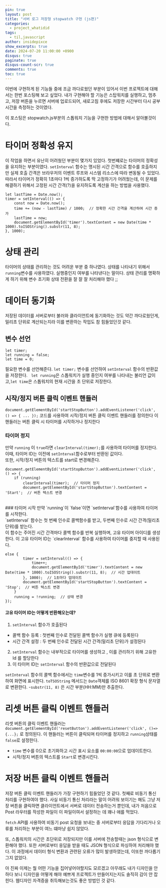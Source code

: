 ```yaml
---
pin: true
layout: post
title: "서버 로그 저장형 stopwatch 구현 (js편)"
categories:
  - project_whatidid
tags:
  - til,javascript
author: insidepixce
show_excerpts: true
date: 2024-07-20 11:00:00 +0900
disqus: true
paginate: true
disqus-count-scr: true
comments: true
toc: true
---
```


이번에 구현하게 된 기능들 중에 조금 까다로웠던 부분이 있어서 이번 프로젝트에 대해서는 한번 포스팅해 보고 싶었다.
내가 구현해야 할 기능은 스탑워치를 실행하고, 멈추고, 저장 버튼을 누르면 서버에 업로드되어, 새로고침 후에도 저장한 시간부터 다시 공부시간을 측정하는 것이였다. 

이 포스팅은 stopwatch.js부분의 스톱워치 기능을 구현한 방법에 대해서 알아볼것이다.

# 타이머 정확성 유지 

이 작업을 하면서 유난히 어려웠던 부분이 몇가지 있었다. 첫번쨰로는 타이머의 정확성을 유지하는 부분이였다. `setInterval` 함수는 명시된 시간 간격으로 함수를 호출하지만 실제 호출 간격은 브라우저의 이벤트 루프와 시스템 리소스에 따라 변동될 수 있었다. 따라서 타이머가 정확히 1초마다 1씩 증가하도록 딱 고정하기가 어려웠는데, 이 문제를 해결하기 위해서 고정된 시간 간격(?)을 유지하도록 계산을 하는 방법을 사용했다. 

```
let lastTime = Date.now();
timer = setInterval(() => {
    const now = Date.now();
    time += (now - lastTime) / 1000;  // 정확한 시간 간격을 계산하여 시간 증가
    lastTime = now;
    document.getElementById('timer').textContent = new Date(time * 1000).toISOString().substr(11, 8);
}, 1000);
```

# 상태 관리 
타이머의 상태를 관리하는 것도 어려운 부분 중 하나였다. 상태를 나타내기 위해서 `running`변수를 사용하였다. 실행중인지 여부를 나타낸다는 말이다. 상태 관리를 명확하게 하기 위해 변수 초기화 상태 전환을 잘 잘 잘 처리해야 했다 ;;

# 데이터 동기화 
저장된 데이터를 서버로부터 불러와 클라이언트에 동기화하는 것도 약간 까다로웠던게, 밀리초 단위로 계산되는지라 이를 변환하는 작업도 참 힘들었던것 같다. 
 
## 변수 선언
```
let timer;
let running = false;
let time = 0;
```
필요한 변수를 선언해준다. 
`let timer;` 변수를 선언하여 `setInterval` 함수의 반환값을 저장한다.  
`let running`은 스톱워치가 실행 중인지 여부를 나타내는 불리언 값이고,`let time`은 스톱워치의 현재 시간을 초 단위로 저장한다. 


## 시작/정지 버튼 클릭 이벤트 핸들러 
`document.getElementById('startStopButton').addEventListener('click', () => { ... });` 코드를 사용하여 시작/정지 버튼 클릭 이벤트 핸들러를 정의한다
이 핸들러는 버튼 클릭 시 타이머를 시작하거나 정지한다 

### 타이머 정지 
만약 `running` 이 `true`라면 `clearInterval(timer);`를 사용하여 타이머를 정지한다. 
<br>이때, 타이머 ID는 이전에 `setInterval`함수로부터 반환된 값이다. <br>또한, 시작/정지 버튼의 텍스트를 start로 변경해준다.
<br>
```
document.getElementById('startStopButton').addEventListener('click', () => {
    if (running) 
        clearInterval(timer);  // 타이머 정지
        document.getElementById('startStopButton').textContent = 'Start';  // 버튼 텍스트 변경
```
<br>
### 타이머 시작
만약 `running`이 `false`이면  `setInterval`함수를 사용하여 타이머를 시작한다. <br>
`setInterval` 함수는 첫 번째 인수로 콜백함수를 받고, 두번째 인수로 시간 간격(밀리초 단위)를 받는다. 
<br>이 함수는 주어진 시간 간격마다 콜백 함수를 반복 실행하며, 고유 타이머 아이디를 생성한다. 
이 고유 타이머 ID는 `clearInterval` 함수를 사용하여 타이머를 중지할 때 사용된다. 

```
else {
        timer = setInterval(() => {
            time++;
            document.getElementById('timer').textContent = new Date(time * 1000).toISOString().substr(11, 8);  // 시간 업데이트
        }, 1000);  // 1초마다 업데이트
        document.getElementById('startStopButton').textContent = 'Stop';  // 버튼 텍스트 변경
    }
    running = !running;  // 상태 변경
});
```
#### 고유 타이머 ID는 어떻게 반환해오는데? 

1. `setInterval` 함수가 호출된다 
- 콜백 함수 등록 : 첫번째 인수로 전달된 콜백 함수가 실행 큐에 등록된다
- 시간 간격 설정 : 두 번째 인수로 전달된 시간 간격(밀리초 단위)가 설정된다
2. `setInterval` 함수는 내부적으로 타이머를 생성하고 , 이를 관리하기 위해 고유한 Id 를 할당한다
3. 이 타이머 ID는 `setInterval` 함수의 반환값으로 전달된다

`setInterval` 함수의 콜백 함수에서는 `time`변수를 1씩 증가시키고 이를 초 단위로 변환하여 화면에 표시한다. 
`toTSOString` 메서드는 `Date`객체를 ISO 8601 확장 형식 문자열로 변환한다. 
-`substr(11, 8)` 은 시간 부분(HH:MM)만 추출한다. 

# 리셋 버튼 클릭 이벤트 핸들러 
리셋 버튼의 클릭 이벤트 핸들러는 `document.getElementById('resetButton').addEventListener('click', ()=> {...};` 로 정의된다. 이 핸들러는 버튼이 클릭되며 타이머를 정지하고 `running`상태를 `false`로 설정한다. 
- `time` 변수를 0으로 초기화하고 시간 표시 요소를 `00:00:00`으로 업데이트한다. 
- 시작/정지 버튼의 텍스트를 `Start`로 변경시킨다.

# 저장 버튼 클릭 이벤트 핸들러 

저장 버튼 클릭 이벤트 핸들러가 가장 구현하기 힘들었던 것 같다. 첫째로 비동기 통신 처리를 구현하여야 했다. 사실 비동기 통신 처리라는 말이 어려워 보이기는 해도 그냥 저장 버튼을 클릭하면 클라이언트에서 서버로 데이터 전송하는거 뿐인데, 내가 처음으로 Post 라우터를 작성한 파일이 이 파일이여서 설정하는 데 꽤나 애를 먹었다. 

`fetch` API를 사용하여 비동기 post 요청을 보내는 중 서버로부터 응답을 기다리거나 오류를 처리하는 부분이 여느 떄마냥 쉽지 않았다. 

또, 스톱워치의 시간은 초단위로 저장되지만 이를 서버에 전송할때는 json 형식으로 변환해야 했다. 또한 서버로부터 응답을 받을 때도 JSON 형식으로 파싱하여 처리해야 했다. 이 과정에서 데이터 형식 변환과 관련된 오류가 많이 발생하였는데, 이또한 까다롭기 그지 없었다. 


아 진짜 이제는 뭘 어떤 기능을 집어넣어야할지도 모르겠고 아무래도 내가 디자인을 안하다 보니 디자인을 어떻게 해야 예쁘게 프로젝트가 만들어지는지도 솔직히 감이 안 잡힌다. 웹디자인 자격증을 취득해보는것도 좋은 방법인 것 같다. 

